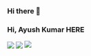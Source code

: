 ### Hi there 👋

<!--
**ayushkumaravk/ayushkumaravk** is a ✨ _special_ ✨ repository because its `README.md` (this file) appears on your GitHub profile.

Here are some ideas to get you started:

- 🔭 I’m currently working on ...
- 🌱 I’m currently learning ...
- 👯 I’m looking to collaborate on ...
- 🤔 I’m looking for help with ...
- 💬 Ask me about ...
- 📫 How to reach me: ...
- 😄 Pronouns: ...
- ⚡ Fun fact: ...
-->
### Hi, Ayush Kumar HERE 
<a align="center">
  <img align="center" src="https://github-readme-stats.vercel.app/api?username=ayushkumaravk&hide=prs,issues&theme=dark&include_all_commits=true" />
<a>
<a>
  <img align="center" src="https://github-readme-stats.vercel.app/api/pin?username=ayushkumaravk&repo=ak46652.github.io&&theme=dark" />
<a>
  <a>
   <img src="https://github-readme-stats.vercel.app/api/top-langs/?username=ayushkumaravk&layout=compact&show_icons=true&title_color=ffffff&icon_color=34abeb&text_color=daf7dc&bg_color=151515" style="vertical-align: top;" />

<a>
<br/>
